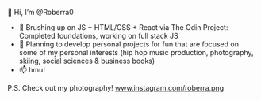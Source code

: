 👋 Hi, I’m @Roberra0
- 🌱 Brushing up on JS + HTML/CSS + React via The Odin Project: Completed foundations, working on full stack JS
- 👀 Planning to develop personal projects for fun that are focused on some of my personal interests (hip hop music production, photography, skiing, social sciences & business books)
- 📫 hmu!

P.S. Check out my photography! www.instagram.com/roberra.png
<!---
Roberra0/Roberra0 is a ✨ special ✨ repository because its `README.md` (this file) appears on your GitHub profile.
You can click the Preview link to take a look at your changes.
--->
